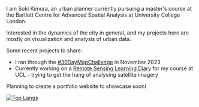I am Soki Kimura, an urban planner currently pursuing a master's course at the Bartlett Centre for Advanced Spatial Analysis at University College London.

Interested in the dynamics of the city in general, and my projects here are mostly on visualization and analysis of urban data.

Some recent projects to share:

- I ran through the [\#30DayMapChallenge](https://sokimura39.github.io/30DayMapChallenge/) in November 2023
- Currently working on a [Remote Sensing Learning Diary](https://sokimura39.github.io/RemoteSensingDiary/) for my course at UCL - trying to get the hang of analysing satellite imagery

Planning to create a portfolio website to showcase soon!


[![Top Langs](https://github-readme-stats.vercel.app/api/top-langs/?username=sokimura39&layout=compact)](https://github.com/anuraghazra/github-readme-stats)
